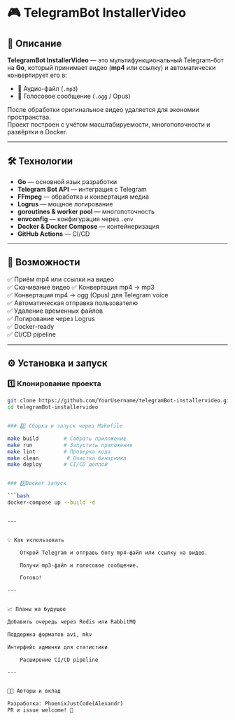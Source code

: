 # 🎮 TelegramBot InstallerVideo

## 🚀 Описание

**TelegramBot InstallerVideo** — это мультифункциональный Telegram-бот на **Go**, который принимает видео (**mp4** или ссылку) и автоматически конвертирует его в:

- 🎵 Аудио-файл (`.mp3`)
- 🔣 Голосовое сообщение (`.ogg` / Opus)

После обработки оригинальное видео удаляется для экономии пространства.  
Проект построен с учётом масштабируемости, многопоточности и развёртки в Docker.

---

## 🛠 Технологии

- **Go** — основной язык разработки
- **Telegram Bot API** — интеграция с Telegram
- **FFmpeg** — обработка и конвертация медиа
- **Logrus** — мощное логирование
- **goroutines & worker pool** — многопоточность
- **envconfig** — конфигурация через `.env`
- **Docker & Docker Compose** — контейнеризация
- **GitHub Actions** — CI/CD

---


## 🔗 Возможности

✅ Приём mp4 или ссылки на видео  
✅ Скачивание видео
✅ Конвертация mp4 → mp3  
✅ Конвертация mp4 → ogg (Opus) для Telegram voice  
✅ Автоматическая отправка пользователю  
✅ Удаление временных файлов  
✅ Логирование через Logrus  
✅ Docker-ready  
✅ CI/CD pipeline  

---

## ⚙️ Установка и запуск

### 1️⃣ Клонирование проекта

```bash
git clone https://github.com/YourUsername/telegramBot-installervideo.git
cd telegramBot-installervideo


### 2️⃣ Сборка и запуск через Makefile

make build        # Собрать приложение
make run          # Запустить приложение
make lint         # Проверка кода
make clean         # Очистка бинарника  
make deploy       # CI/CD деплой


### 3️⃣Docker запуск

```bash
docker-compose up --build -d


---


💡 Как использовать

    Открой Telegram и отправь боту mp4-файл или ссылку на видео.

    Получи mp3-файл и голосовое сообщение.

    Готово!

---


📈 Планы на будущее

Добавить очередь через Redis или RabbitMQ

Поддержка форматов avi, mkv

Интерфейс админки для статистики

    Расширение CI/CD pipeline

---


👨‍💻 Авторы и вклад

Разработка: PhoenixJustCode(Alexandr)
PR и issue welcome! 🙌